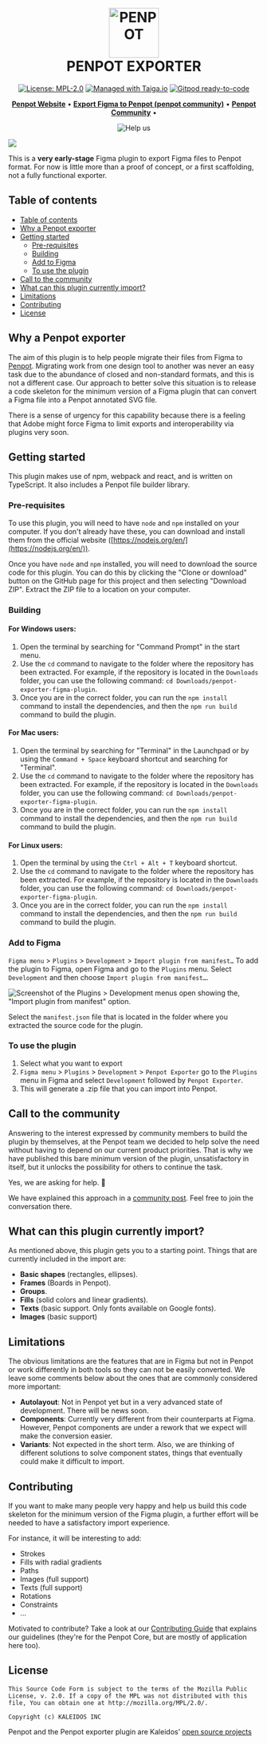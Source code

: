 [uri_license]: https://www.mozilla.org/en-US/MPL/2.0
[uri_license_image]: https://img.shields.io/badge/MPL-2.0-blue.svg

<h1 align="center">
  <br>
  <img style="width:100px" src="src/logo.svg" alt="PENPOT">
  <br>
  PENPOT EXPORTER
</h1>

<p align="center"><a href="https://www.mozilla.org/en-US/MPL/2.0" rel="nofollow"><img src="https://camo.githubusercontent.com/3fcf3d6b678ea15fde3cf7d6af0e242160366282d62a7c182d83a50bfee3f45e/68747470733a2f2f696d672e736869656c64732e696f2f62616467652f4d504c2d322e302d626c75652e737667" alt="License: MPL-2.0" data-canonical-src="https://img.shields.io/badge/MPL-2.0-blue.svg" style="max-width:100%;"></a>
<a href="https://tree.taiga.io/project/penpot/" title="Managed with Taiga.io" rel="nofollow"><img src="https://camo.githubusercontent.com/4a1d1112f0272e3393b1e8da312ff4435418e9e2eb4c0964881e3680f90a653c/68747470733a2f2f696d672e736869656c64732e696f2f62616467652f6d616e61676564253230776974682d54414947412e696f2d3730396631342e737667" alt="Managed with Taiga.io" data-canonical-src="https://img.shields.io/badge/managed%20with-TAIGA.io-709f14.svg" style="max-width:100%;"></a>
<a href="https://gitpod.io/#https://github.com/penpot/penpot" rel="nofollow"><img src="https://camo.githubusercontent.com/daadb4894128d1e19b72d80236f5959f1f2b47f9fe081373f3246131f0189f6c/68747470733a2f2f696d672e736869656c64732e696f2f62616467652f476974706f642d72656164792d2d746f2d2d636f64652d626c75653f6c6f676f3d676974706f64" alt="Gitpod ready-to-code" data-canonical-src="https://img.shields.io/badge/Gitpod-ready--to--code-blue?logo=gitpod" style="max-width:100%;"></a></p>

<p align="center">
    <a href="https://penpot.app/"><b>Penpot Website</b></a> •
    <a href="https://community.penpot.app/t/figma-file-importer/1684"><b>Export Figma to Penpot (penpot community)</b></a> •
    <a href="https://community.penpot.app/"><b>Penpot Community</b></a> •
</p>

<p align="center">
  <img src="https://user-images.githubusercontent.com/1045247/198583387-5c243c18-8ca9-4b66-9c91-6a30c8787bcc.jpg" alt="Help us">
</p>

![](penpotexporter.gif)

This is a **very early-stage** Figma plugin to export Figma files to Penpot format. For now is
little more than a proof of concept, or a first scaffolding, not a fully functional exporter.

## Table of contents

- [Table of contents](#table-of-contents)
- [Why a Penpot exporter](#why-a-penpot-exporter)
- [Getting started](#getting-started)
  - [Pre-requisites](#pre-requisites)
  - [Building](#building)
  - [Add to Figma](#add-to-figma)
  - [To use the plugin](#to-use-the-plugin)
- [Call to the community](#call-to-the-community)
- [What can this plugin currently import?](#what-can-this-plugin-currently-import)
- [Limitations](#limitations)
- [Contributing](#contributing)
- [License](#license)

## Why a Penpot exporter

The aim of this plugin is to help people migrate their files from Figma to
[Penpot](https://penpot.app/). Migrating work from one design tool to another was never an easy task
due to the abundance of closed and non-standard formats, and this is not a different case. Our
approach to better solve this situation is to release a code skeleton for the minimum version of a
Figma plugin that can convert a Figma file into a Penpot annotated SVG file.

There is a sense of urgency for this capability because there is a feeling that Adobe might force
Figma to limit exports and interoperability via plugins very soon.

## Getting started

This plugin makes use of npm, webpack and react, and is written on TypeScript. It also includes a
Penpot file builder library.

### Pre-requisites

To use this plugin, you will need to have `node` and `npm` installed on your computer. If you don't
already have these, you can download and install them from the official website
([https://nodejs.org/en/](https://nodejs.org/en/)).

Once you have `node` and `npm` installed, you will need to download the source code for this plugin.
You can do this by clicking the "Clone or download" button on the GitHub page for this project and
then selecting "Download ZIP". Extract the ZIP file to a location on your computer.

### Building

#### For Windows users:

1.  Open the terminal by searching for "Command Prompt" in the start menu.
2.  Use the `cd` command to navigate to the folder where the repository has been extracted. For
    example, if the repository is located in the `Downloads` folder, you can use the following
    command: `cd Downloads/penpot-exporter-figma-plugin`.
3.  Once you are in the correct folder, you can run the `npm install` command to install the
    dependencies, and then the `npm run build` command to build the plugin.

#### For Mac users:

1.  Open the terminal by searching for "Terminal" in the Launchpad or by using the `Command + Space`
    keyboard shortcut and searching for "Terminal".
2.  Use the `cd` command to navigate to the folder where the repository has been extracted. For
    example, if the repository is located in the `Downloads` folder, you can use the following
    command: `cd Downloads/penpot-exporter-figma-plugin`.
3.  Once you are in the correct folder, you can run the `npm install` command to install the
    dependencies, and then the `npm run build` command to build the plugin.

#### For Linux users:

1.  Open the terminal by using the `Ctrl + Alt + T` keyboard shortcut.
2.  Use the `cd` command to navigate to the folder where the repository has been extracted. For
    example, if the repository is located in the `Downloads` folder, you can use the following
    command: `cd Downloads/penpot-exporter-figma-plugin`.
3.  Once you are in the correct folder, you can run the `npm install` command to install the
    dependencies, and then the `npm run build` command to build the plugin.

### Add to Figma

`Figma menu` > `Plugins` > `Development` > `Import plugin from manifest…` To add the plugin to
Figma, open Figma and go to the `Plugins` menu. Select `Development` and then choose
`Import plugin from manifest…`.

<img src="resources/Import plugin from manifest.png" alt='Screenshot of the Plugins > Development menus open showing the, "Import plugin from manifest" option.'>

Select the `manifest.json` file that is located in the folder where you extracted the source code
for the plugin.

### To use the plugin

1. Select what you want to export
2. `Figma menu` > `Plugins` > `Development` > `Penpot Exporter` go to the `Plugins` menu in Figma
   and select `Development` followed by `Penpot Exporter`.
3. This will generate a .zip file that you can import into Penpot.

## Call to the community

Answering to the interest expressed by community members to build the plugin by themselves, at the
Penpot team we decided to help solve the need without having to depend on our current product
priorities. That is why we have published this bare minimum version of the plugin, unsatisfactory in
itself, but it unlocks the possibility for others to continue the task.

Yes, we are asking for help. 🤗

We have explained this approach in a
[community post](https://community.penpot.app/t/figma-file-importer/1684). Feel free to join the
conversation there.

## What can this plugin currently import?

As mentioned above, this plugin gets you to a starting point. Things that are currently included in
the import are:

- **Basic shapes** (rectangles, ellipses).
- **Frames** (Boards in Penpot).
- **Groups**.
- **Fills** (solid colors and linear gradients).
- **Texts** (basic support. Only fonts available on Google fonts).
- **Images** (basic support)

## Limitations

The obvious limitations are the features that are in Figma but not in Penpot or work differently in
both tools so they can not be easily converted. We leave some comments below about the ones that are
commonly considered more important:

- **Autolayout**: Not in Penpot yet but in a very advanced state of development. There will be news
  soon.
- **Components**: Currently very different from their counterparts at Figma. However, Penpot
  components are under a rework that we expect will make the conversion easier.
- **Variants**: Not expected in the short term. Also, we are thinking of different solutions to
  solve component states, things that eventually could make it difficult to import.

## Contributing

If you want to make many people very happy and help us build this code skeleton for the minimum
version of the Figma plugin, a further effort will be needed to have a satisfactory import
experience.

For instance, it will be interesting to add:

- Strokes
- Fills with radial gradients
- Paths
- Images (full support)
- Texts (full support)
- Rotations
- Constraints
- ...

Motivated to contribute? Take a look at our
[Contributing Guide](https://help.penpot.app/contributing-guide/) that explains our guidelines
(they're for the Penpot Core, but are mostly of application here too).

## License

```
This Source Code Form is subject to the terms of the Mozilla Public
License, v. 2.0. If a copy of the MPL was not distributed with this
file, You can obtain one at http://mozilla.org/MPL/2.0/.

Copyright (c) KALEIDOS INC
```

Penpot and the Penpot exporter plugin are Kaleidos’
[open source projects](https://kaleidos.net/products)
